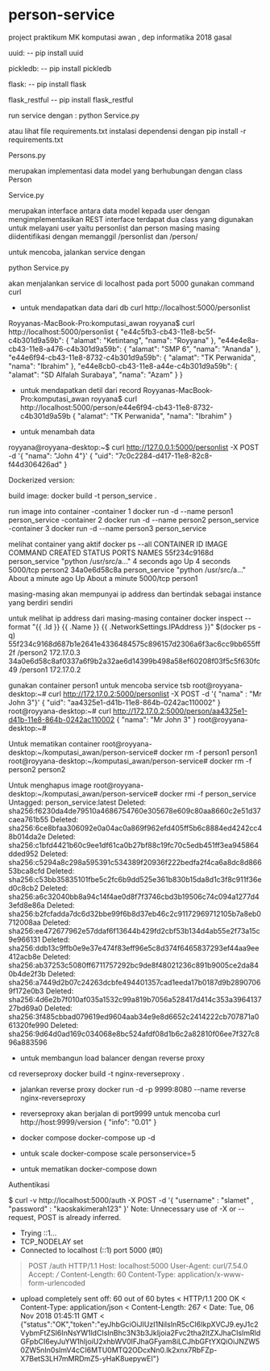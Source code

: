 # person-service
project praktikum MK komputasi awan , dep informatika 2018 gasal

uuid:
-- pip install uuid

pickledb:
-- pip install pickledb

flask:
-- pip install flask

flask_restful
-- pip install flask_restful

run service dengan :
python Service.py


atau lihat file requirements.txt
instalasi dependensi dengan pip install -r requirements.txt


Persons.py

merupakan implementasi data model yang berhubungan dengan class Person

Service.py

merupakan interface antara data model kepada user dengan mengimplementasikan REST interface
terdapat dua class yang digunakan untuk melayani user yaitu personlist dan person
masing masing diidentifikasi dengan memanggil /personlist dan /person/<id>


untuk mencoba, jalankan service dengan 

python Service.py

akan menjalankan service di localhost pada port 5000
gunakan command curl

- untuk mendapatkan data dari db
curl http://localhost:5000/personlist

Royyanas-MacBook-Pro:komputasi_awan royyana$ curl http://localhost:5000/personlist
{
    "e44c5fb3-cb43-11e8-bc5f-c4b301d9a59b": {
        "alamat": "Ketintang",
        "nama": "Royyana"
    },
    "e44e4e8a-cb43-11e8-a476-c4b301d9a59b": {
        "alamat": "SMP 6",
        "nama": "Ananda"
    },
    "e44e6f94-cb43-11e8-8732-c4b301d9a59b": {
        "alamat": "TK Perwanida",
        "nama": "Ibrahim"
    },
    "e44e8cb0-cb43-11e8-a44e-c4b301d9a59b": {
        "alamat": "SD Alfalah Surabaya",
        "nama": "Azam"
    }
}

- untuk mendapatkan detil dari record
Royyanas-MacBook-Pro:komputasi_awan royyana$ curl http://localhost:5000/person/e44e6f94-cb43-11e8-8732-c4b301d9a59b
{
    "alamat": "TK Perwanida",
    "nama": "Ibrahim"
}


- untuk menambah data 

royyana@royyana-desktop:~$ curl  http://127.0.0.1:5000/personlist -X POST -d '{ "nama": "John 4"}'
{
    "uid": "7c0c2284-d417-11e8-82c8-f44d306426ad"
}


Dockerized version:

build image:
docker build -t person_service .

run image into container
-container 1
docker run -d --name person1 person_service
-container 2
docker run -d --name person2 person_service
-container 3
docker run -d --name person3 person_service



melihat container yang aktif
docker ps --all
CONTAINER ID        IMAGE               COMMAND                  CREATED              STATUS              PORTS               NAMES
55f234c9168d        person_service      "python /usr/src/a..."   4 seconds ago        Up 4 seconds        5000/tcp            person2
34a0e6d58c8a        person_service      "python /usr/src/a..."   About a minute ago   Up About a minute   5000/tcp            person1


masing-masing akan mempunyai ip address dan bertindak sebagai instance yang berdiri sendiri

untuk melihat ip address dari masing-masing container
 docker inspect --format "{{ .Id }} {{ .Name }} {{ .NetworkSettings.IPAddress }}" $(docker ps  -q)
55f234c9168d687b1e2641e4336484575c896157d2306a6f3ac6cc9bb655ff2f /person2 172.17.0.3
34a0e6d58c8af0337a6f9b2a32ae6d14399b498a58ef60208f03f5c5f630fc49 /person1 172.17.0.2

gunakan container person1 untuk mencoba service tsb
root@royyana-desktop:~# curl  http://172.17.0.2:5000/personlist -X POST -d '{ "nama" : "Mr John 3"}'
{
    "uid": "aa4325e1-d41b-11e8-864b-0242ac110002"
}
root@royyana-desktop:~# curl  http://172.17.0.2:5000/person/aa4325e1-d41b-11e8-864b-0242ac110002
{
    "nama": "Mr John 3"
}
root@royyana-desktop:~#


Untuk mematikan container
root@royyana-desktop:~/komputasi_awan/person-service# docker rm -f person1
person1
root@royyana-desktop:~/komputasi_awan/person-service# docker rm -f person2
person2



Untuk menghapus image 
root@royyana-desktop:~/komputasi_awan/person-service# docker rmi -f person_service
Untagged: person_service:latest
Deleted: sha256:f6230da4de79510a4686754760e305678e609c80aa8660c2e51d37caea761b55
Deleted: sha256:6ce8bfaa306092e0a04ac0a869f962efd405ff5b6c8884ed4242cc48b014da2e
Deleted: sha256:c1bfd4421b60c9ee1df61ca0b27bf88c19fc70c5edb451ff3ea945864dded952
Deleted: sha256:c5294a8c298a595391c534389f20936f222bedfa2f4ca6a8dc8d86653bca8cfd
Deleted: sha256:c53bb35835101fbe5c2fc6b9dd525e361b830b15da8d1c3f8c911f36ed0c8cb2
Deleted: sha256:a6c32040bb8a94c14f4ae0d8f7f3746cbd3b19506c74c094a1277d43efd8e86a
Deleted: sha256:b2fcfadda7dc6d32bbe99f6b8d37eb46c2c91172969712105b7a8eb0712008aa
Deleted: sha256:ee472677962e57ddaf6f13644b429fd2cbf53b134d4ab55e2f73a15c9e966131
Deleted: sha256:ddb13c9ffb0e9e37e474f83eff96e5c8d374f6465837293ef44aa9ee412acb8e
Deleted: sha256:ab37253c5080ff6711757292bc9de8f48021236c891b9005ce2da840b4de2f3b
Deleted: sha256:a7449d2b07c24263dcbfe494401357cad1eeda17b0187d9b28907069f172e0b3
Deleted: sha256:4d6e2b7f010af035a1532c99a819b7056a528417d414c353a396413727bd69a0
Deleted: sha256:3f485cbbad079619ed9604aab34e9e8d6652c2414222cb707871a061320fe990
Deleted: sha256:9d64d0ad169c034068e8bc524afdf08d1b6c2a82810f06ee7f327c896a883596



- untuk membangun load balancer dengan reverse proxy

cd reverseproxy
docker build -t nginx-reverseproxy .


- jalankan reverse proxy
docker run -d -p 9999:8080 --name reverse nginx-reverseproxy

- reverseproxy akan berjalan di port9999
untuk mencoba
curl http://host:9999/version
{
    "info": "0.01"
}



- docker compose
docker-compose up -d

- untuk scale
docker-compose scale personservice=5

- untuk mematikan
docker-compose down


Authentikasi

$ curl -v http://localhost:5000/auth -X POST -d '{ "username" : "slamet"  , "password" : "kaoskakimerah123" }'
Note: Unnecessary use of -X or --request, POST is already inferred.
*   Trying ::1...
* TCP_NODELAY set
* Connected to localhost (::1) port 5000 (#0)
> POST /auth HTTP/1.1
> Host: localhost:5000
> User-Agent: curl/7.54.0
> Accept: */*
> Content-Length: 60
> Content-Type: application/x-www-form-urlencoded
>
* upload completely sent off: 60 out of 60 bytes
< HTTP/1.1 200 OK
< Content-Type: application/json
< Content-Length: 267
< Date: Tue, 06 Nov 2018 01:45:11 GMT
<
{"status":"OK","token":"eyJhbGciOiJIUzI1NiIsInR5cCI6IkpXVCJ9.eyJ1c2VybmFtZSI6InNsYW1ldCIsInBhc3N3b3JkIjoia2Fvc2tha2ltZXJhaCIsImRldGFpbCI6eyJuYW1hIjoiU2xhbWV0IFJhaGFyam8iLCJhbGFtYXQiOiJNZW50ZW5nIn0sImV4cCI6MTU0MTQ2ODcxNn0.lk2xnx7RbFZp-X7BetS3LH7mMRDmZ5-yHaK8uepywEI"}
